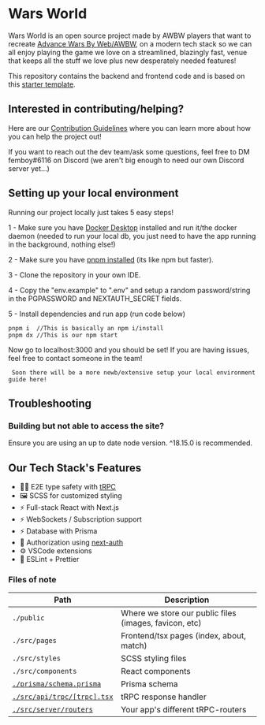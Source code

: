 # Wars World

Wars World is an open source project made by AWBW players that want to recreate [Advance Wars By Web/AWBW](https://awbw.amarriner.com/), on a modern tech stack so we can all enjoy playing the game we love on a streamlined, blazingly fast, venue that keeps all the stuff we love plus new desperately needed features!

This repository contains the backend and frontend code and is based on this [starter template](https://github.com/trpc/examples-next-prisma-websockets-starter).

## Interested in contributing/helping?
Here are our [Contribution Guidelines](https://github.com/WarsWorld/WarsWorld/blob/main/CONTRIBUTING.md) where you can learn more about how you can help the project out!

If you want to reach out the dev team/ask some questions, feel free to DM femboy#6116 on Discord (we aren't big enough to need our own Discord server yet...)
## Setting up your local environment
Running our project locally just takes 5 easy steps!

1 - Make sure you have [Docker Desktop](https://www.docker.com/products/docker-desktop/) installed and run it/the docker daemon (needed to run your local db, you just need to have the app running in the background, nothing else!)

2 - Make sure you have [pnpm installed](https://pnpm.io/) (its like npm but faster).

3 - Clone the repository in your own IDE.

4 - Copy the "env.example" to ".env" and setup a random password/string in the PGPASSWORD and NEXTAUTH_SECRET fields.

5 - Install dependencies and run app (run code below)
```
pnpm i  //This is basically an npm i/install
pnpm dx //This is our npm start
```
Now go to localhost:3000 and you should be set! If you are having issues, feel free to contact someone in the team!

``` Soon there will be a more newb/extensive setup your local environment guide here!```

## Troubleshooting

### Building but not able to access the site?
Ensure you are using an up to date node version. ^18.15.0 is recommended.


## Our Tech Stack's Features

- 🧙‍♂️ E2E type safety with [tRPC](https://trpc.io)
- 🖼️ SCSS for customized styling
- ⚡ Full-stack React with Next.js
- ⚡ WebSockets / Subscription support
- ⚡ Database with Prisma
- 🔐 Authorization using [next-auth](https://next-auth.js.org/)
- ⚙️ VSCode extensions
- 🎨 ESLint + Prettier


### Files of note

<table>
  <thead>
    <tr>
      <th>Path</th>
      <th>Description</th>
    </tr>
  </thead>
  <tbody>
<tr>
      <td><code>./public</code></td>
      <td>Where we store our public files (images, favicon, etc)</td>
    </tr>
<tr>
      <td><code>./src/pages</code></td>
      <td>Frontend/tsx pages (index, about, match)</td>
    </tr>
<tr>
      <td><code>./src/styles</code></td>
      <td>SCSS styling files</td>
    </tr>
<tr>
      <td><code>./src/components</code></td>
      <td>React components</td>
    </tr>
    <tr>
      <td><a href="./prisma/schema.prisma"><code>./prisma/schema.prisma</code></a></td>
      <td>Prisma schema</td>
    </tr>
    <tr>
      <td><a href="./src/api/trpc/[trpc].tsx"><code>./src/api/trpc/[trpc].tsx</code></a></td>
      <td>tRPC response handler</td>
    </tr>
    <tr>
      <td><a href="./src/server/routers"><code>./src/server/routers</code></a></td>
      <td>Your app's different tRPC-routers</td>
    </tr>
  </tbody>
</table>

